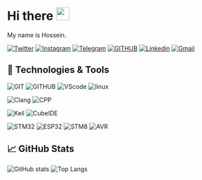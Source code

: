 # Hi there <img src="https://raw.githubusercontent.com/MartinHeinz/MartinHeinz/master/wave.gif"  width="30px">
My name is Hossein. 

[![Twitter](https://img.shields.io/badge/Twitter-%231DA1F2.svg?style=for-the-badge&logo=Twitter&logoColor=white)](https://twitter.com/HosseinM9877)
[![Instagram](https://img.shields.io/badge/Instagram-%23E4405F.svg?style=for-the-badge&logo=Instagram&logoColor=white)](https://instagram.com/hossein.m9877)
[![Telegram](https://img.shields.io/badge/Telegram-2CA5E0?style=for-the-badge&logo=telegram&logoColor=white)](https://t.me/Hossein_98m)
[![GITHUB](https://img.shields.io/badge/github-%23121011.svg?style=for-the-badge&logo=github&logoColor=white&color=black)](https://github.com/Hossein-M98)
[![Linkedin](https://img.shields.io/badge/Linkedin-0E76A8?style=for-the-badge&logo=github&logoColor=white&color=black)](https://www.linkedin.com/in/hossein-m-a123451b5)
[![Gmail](https://img.shields.io/badge/-Gmail-c14438?style=for-the-badge&logo=Gmail&logoColor=white)](mailto:hossein.m9877@gmail.com)

## 🔧 Technologies & Tools

![GIT](https://img.shields.io/badge/git-%23F05033.svg?style=for-the-badge&logo=git&logoColor=white)
![GITHUB](https://img.shields.io/badge/github-%23121011.svg?style=for-the-badge&logo=github&logoColor=white)
![VScode](https://img.shields.io/badge/VSCODE-0078d7.svg?style=for-the-badge&logo=visual-studio-code&logoColor=white)
![linux](https://img.shields.io/badge/Linux-FCC624?style=for-the-badge&logo=linux&logoColor=black)

![Clang](https://img.shields.io/badge/Language-C-red)
![CPP](https://img.shields.io/badge/Language-C++-blue)

![Keil](https://img.shields.io/badge/Software-Keil%20uVision-orange)
![CubeIDE](https://img.shields.io/badge/Software-CubeIDE-lightblue)

![STM32](https://img.shields.io/badge/Hardware-STM32-cyan)
![ESP32](https://img.shields.io/badge/Hardware-ESP32-Yello)
![STM8](https://img.shields.io/badge/Hardware-STM8-blue)
![AVR](https://img.shields.io/badge/Hardware-AVR-darkred)
##  &#x1f4c8; GitHub Stats
![GitHub stats](https://github-readme-stats.vercel.app/api?username=Hossein-M98&show_icons=true&theme=tokyonight)
![Top Langs](https://github-readme-stats.vercel.app/api/top-langs/?username=Hossein-M98&layout=compact&theme=tokyonight)


<!--
**Hossein-M98/Hossein-M98** is a ✨ _special_ ✨ repository because its `README.md` (this file) appears on your GitHub profile.

Here are some ideas to get you started:

- 🔭 I’m currently working on ...
- 🌱 I’m currently learning ...
- 👯 I’m looking to collaborate on ...
- 🤔 I’m looking for help with ...
- 💬 Ask me about ...
- 📫 How to reach me: ...
- 😄 Pronouns: ...
- ⚡ Fun fact: ...
-->
